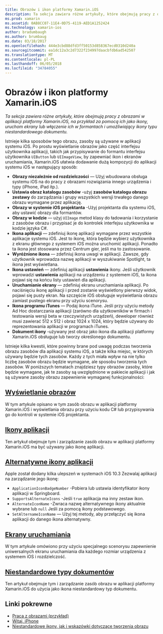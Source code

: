 ```yaml
---
title: Obrazów i ikon platformy Xamarin.iOS
description: Ta sekcja zawiera różne artykuły, które obejmują pracy z obrazami w aplikacji platformy Xamarin.iOS, na przykład za pomocą ich jako ikony, uruchom ekrany lub włączenie ich w formantach i umożliwiający ikony typu niestandardowego dokumentu.
ms.prod: xamarin
ms.assetid: 0AB8CC07-11E4-0D75-4119-AED1A1252424
ms.technology: xamarin-ios
author: bradumbaugh
ms.author: brumbaug
ms.date: 03/18/2017
ms.openlocfilehash: 444e3cbd88dfd3ff50153d858367ecd0310d240a
ms.sourcegitcommit: ea1dc12a3c2d7322f234997daacbfdb6ad542507
ms.translationtype: MT
ms.contentlocale: pl-PL
ms.lasthandoff: 06/05/2018
ms.locfileid: "34784055"
---
```

# <a name="images-and-icons-in-xamarinios"></a>Obrazów i ikon platformy Xamarin.iOS

_Ta sekcja zawiera różne artykuły, które obejmują pracy z obrazami w aplikacji platformy Xamarin.iOS, na przykład za pomocą ich jako ikony, uruchom ekrany lub włączenie ich w formantach i umożliwiający ikony typu niestandardowego dokumentu._

Istnieje kilka sposobów tego obrazu, zasoby są używane w aplikacji systemu iOS. Po prostu wyświetlanie obrazów jako część interfejsu użytkownika aplikacji, takich jak przypisywanie do formantu interfejsu użytkownika `UIButton` lub `UIImageView`, by zapewniać ikon i ekranów uruchamiania, Xamarin.iOS ułatwia dodawanie dużą kompozycji do aplikacji systemu iOS w następujący sposób: 

- **Obrazy niezależnie od rozdzielczości** — Użyj wbudowana obsługa systemu iOS na do pracy z obrazami rozwiązania innego urządzenia i typy (iPhone, iPad itp.).
- **Ustawia obraz katalogu zasobów** -użyj **zasobów katalogu obrazu zestawy** do zarządzania i grupy wszystkich wersji trwałego danego obrazu wymagane przez aplikację.
- **Obrazy w systemie iOS projektanta** -Użyj projektanta dla systemu iOS, aby ustawić obrazy dla formantów.
- **Obrazy w kodzie** — użyj `UIImage` metod klasy do ładowania i korzystanie z zasobów obrazu i przypisać je do kontrolek interfejsu użytkownika w kodzie języka C#.
- **Ikona aplikacji** — zdefiniuj ikonę aplikacji wymagane przez wszystkie aplikacje systemu iOS. Jest to ikonę, która będzie wybierz użytkownika z ekranu głównego z systemem iOS można uruchomić aplikacji. Ponadto ta ikona jest stosowana przez Centrum gier, jeśli ma to zastosowanie.
- **Wyróżnione ikona** — zdefiniuj ikona uwagi w aplikacji. Zawsze, gdy użytkownik wprowadza nazwę aplikacji w wyszukiwanie Spotlight, ta ikona jest wyświetlana.
- **Ikona ustawień** — zdefiniuj aplikacji **ustawienia** ikony. Jeśli użytkownik wprowadzi **ustawienia** aplikacji na urządzeniu z systemem iOS, ta ikona pojawi się na końcu listy ustawień dla aplikacji. 
- **Uruchamianie ekrany** — zdefiniuj ekranu uruchamiania aplikacji. Po naciśnięciu ikonę aplikacji i przed zostanie wyświetlony pierwszy widok, pojawi się pusty ekran. Na szczęście iOS obsługuje wyświetlania obrazu zamiast pustego ekranu przy użyciu scenorysu. 
- **Ikona programu iTunes** — Podaj ikona iTune. Jeśli przy użyciu metody Ad Hoc dostarczania aplikacji (zarówno dla użytkowników w firmach i testowania wersji beta w rzeczywistych urządzeń), deweloper również musi zawierać 512 x 512 i obraz 1024 x 1024, który będzie używany do reprezentowania aplikacji w programach iTunes.
- **Dokument ikony** -używany jest obraz jako ikona dla aplikacji platformy Xamarin.iOS obsługuje lub tworzy określonego dokumentu.

Istnieje kilka kwestii, które powinny brane pod uwagę podczas tworzenia obrazu zasobów dla aplikacji systemu iOS, a także kilka miejsc, w których używany będzie tych zasobów. Każdy z tych miała wpływ na nie tylko liczbę zasobów obrazu będzie wymagane, ale sposobu tworzenia tych zasobów. W poniższych tematach znajdziesz typy obrazów zasoby, które będzie wymagane, jak te zasoby są uwzględnione w pakiecie aplikacji i jak są używane zasoby obrazu zapewnienie wymaganej funkcjonalności:


## <a name="displaying-an-imageiosapp-fundamentalsimages-iconsdisplaying-an-imagemd"></a>[Wyświetlanie obrazów](~/ios/app-fundamentals/images-icons/displaying-an-image.md)

W tym artykule opisano w tym zasób obrazu w aplikacji platformy Xamarin.iOS i wyświetlania obrazu przy użyciu kodu C# lub przypisywania go do kontroli w systemie iOS projektanta.

## <a name="application-iconsiosapp-fundamentalsimages-iconsapp-iconsmd"></a>[Ikony aplikacji](~/ios/app-fundamentals/images-icons/app-icons.md)

Ten artykuł obejmuje tym i zarządzanie zasób obrazu w aplikacji platformy Xamarin.iOS ma być używany jako ikonę aplikacji.

## <a name="alternate-app-iconsiosapp-fundamentalsimages-iconsalternate-app-iconsmd"></a>[Alternatywne ikony aplikacji](~/ios/app-fundamentals/images-icons/alternate-app-icons.md)

Apple został dodany kilka ulepszeń w systemach iOS 10.3 Zezwalaj aplikacji na zarządzanie jego ikonę:

 - `ApplicationIconBadgeNumber` -Pobiera lub ustawia identyfikator ikony aplikacji w Springboard.
 - `SupportsAlternateIcons` -Jeśli `true` aplikacja ma inny zestaw ikon.
 - `AlternateIconName` -Zwraca nazwę alternatywnego ikony aktualnie wybrane lub `null` Jeśli za pomocą ikony podstawowego.
 - `SetAlternameIconName` — Użyj tej metody, aby przełączyć się ikona aplikacji do danego ikona alternatywny.


## <a name="launch-screensiosapp-fundamentalsimages-iconslaunch-screensmd"></a>[Ekrany uruchamiania](~/ios/app-fundamentals/images-icons/launch-screens.md)

W tym artykule omówiono przy użyciu specjalnego scenorysu zapewnienie uniwersalnych ekranu uruchamiania dla każdego rozmiar urządzenia z systemem iOS i rozdzielczość.

## <a name="custom-document-typesiosapp-fundamentalsimages-iconscustom-document-typesmd"></a>[Niestandardowe typy dokumentów](~/ios/app-fundamentals/images-icons/custom-document-types.md)

Ten artykuł obejmuje tym i zarządzanie zasób obrazu w aplikacji platformy Xamarin.iOS do użycia jako ikona niestandardowy typ dokumentu.



## <a name="related-links"></a>Linki pokrewne

- [Praca z obrazami (przykład)](https://developer.xamarin.com/samples/WorkingWithImages/)
- [Witaj, iPhone](~/ios/get-started/hello-ios/index.md)
- [Niestandardowe ikony, jak i wskazówki dotyczące tworzenia obrazu](http://developer.apple.com/library/ios/#documentation/UserExperience/Conceptual/MobileHIG/IconsImages/IconsImages.html)
